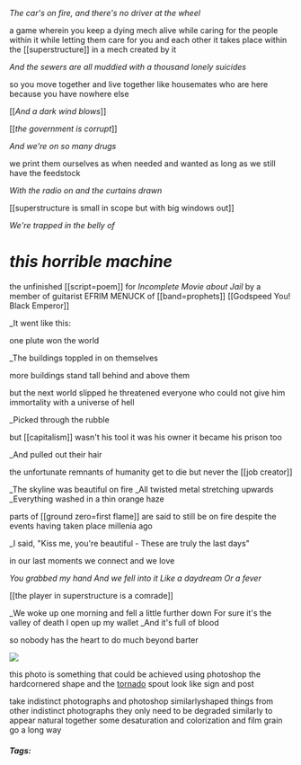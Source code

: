 _The car's on fire, and there's no driver at the wheel_

a game wherein you keep a dying mech alive while caring for the people within it while letting them care for you and each other
it takes place within the [[superstructure]] in a mech created by it

_And the sewers are all muddied with a thousand lonely suicides_

so you move together and live together like housemates who are here because you have nowhere else

[[_And a dark wind blows_]]

[[_the government is corrupt_]]

_And we're on so many drugs_

we print them ourselves as when needed and wanted 
as long as we still have the feedstock

_With the radio on and the curtains drawn_

[[superstructure is small in scope but with big windows out]]

_We're trapped in the belly of_

# _this horrible machine_
the unfinished [[script=poem]] for _Incomplete Movie about Jail_ by a member of guitarist EFRIM MENUCK of [[band=prophets]] [[Godspeed You! Black Emperor]]

_It went like this:

one plute won the world 

_The buildings toppled in on themselves

more buildings stand tall behind and above them

but the next world slipped
he threatened everyone who could not give him immortality
with a universe of hell

_Picked through the rubble

but [[capitalism]] wasn't his tool
it was his owner
it became his prison too

_And pulled out their hair

the unfortunate remnants of humanity get to die
but never the [[job creator]]

_The skyline was beautiful on fire
_All twisted metal stretching upwards
_Everything washed in a thin orange haze

parts of [[ground zero=first flame]] are said to still be on fire despite the events having taken place millenia ago

_I said, "Kiss me, you're beautiful -
These are truly the last days"

in our last moments we connect and we love

_You grabbed my hand
And we fell into it
Like a daydream
Or a fever_

[[the player in superstructure is a comrade]]

_We woke up one morning and fell a little further down
For sure it's the valley of death
I open up my wallet
_And it's full of blood

so nobody has the heart to do much beyond barter

![](https://i.imgur.com/IZUCcoK.png)

this photo is something that could be achieved using photoshop
the hardcornered shape and the [tornado](https://youtu.be/LnkMSmLc6mM) spout look like sign and post

take indistinct photographs and photoshop similarlyshaped things from other indistinct photographs 
they only need to be degraded similarly to appear natural together
some desaturation and colorization and film grain go a long way

##### Tags: 